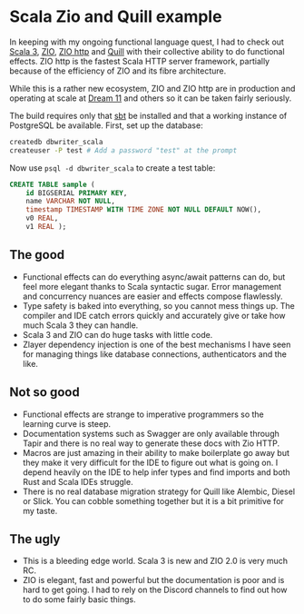 # Scala Zio and Quill example

In keeping with my ongoing functional language quest, I had to check out 
[Scala 3](https://www.scala-lang.org/download/scala3.html), [ZIO](https://zio.dev/), 
[ZIO http](https://github.com/dream11/zio-http) and [Quill](https://github.com/zio/zio-protoquill) 
with their collective ability to do functional effects. ZIO http is the fastest Scala 
HTTP server framework, partially because of the efficiency of ZIO and its fibre architecture.

While this is a rather new ecosystem, ZIO and ZIO http are in production and operating at 
scale at [Dream 11](https://www.dream11.com/) and others so it can be taken fairly 
seriously.

The build requires only that [sbt](https://www.scala-sbt.org/) be installed and that a working
instance of PostgreSQL be available. First, set up the database:

```sh
createdb dbwriter_scala
createuser -P test # Add a password "test" at the prompt 
```
Now use `psql -d dbwriter_scala` to create a test table:
```sql
CREATE TABLE sample (
    id BIGSERIAL PRIMARY KEY,
    name VARCHAR NOT NULL, 
    timestamp TIMESTAMP WITH TIME ZONE NOT NULL DEFAULT NOW(),
    v0 REAL, 
    v1 REAL );
```

## The good
- Functional effects can do everything async/await patterns can do, but feel more 
  elegant thanks to Scala syntactic sugar. Error management and concurrency nuances 
  are easier and effects compose flawlessly.
- Type safety is baked into everything, so you cannot mess things up. The compiler and 
  IDE catch errors quickly and accurately give or take how much Scala 3 they can handle.
- Scala 3 and ZIO can do huge tasks with little code.
- Zlayer dependency injection is one of the best mechanisms I have seen for managing
  things like database connections, authenticators and the like.

## Not so good
- Functional effects are strange to imperative programmers so the learning curve is steep.
- Documentation systems such as Swagger are only available through Tapir and there
  is no real way to generate these docs with Zio HTTP.
- Macros are just amazing in their ability to make boilerplate go away but they make
  it very difficult for the IDE to figure out what is going on. I depend heavily on
  the IDE to help infer types and find imports and both Rust and Scala IDEs struggle.
- There is no real database migration strategy for Quill like Alembic, Diesel or Slick. 
  You can cobble something together but it is a bit primitive for my taste. 

## The ugly
- This is a bleeding edge world. Scala 3 is new and ZIO 2.0 is very much RC.
- ZIO is elegant, fast and powerful but the documentation is poor and is hard to get 
  going. I had to rely on the Discord channels to find out how to do some fairly
  basic things.




